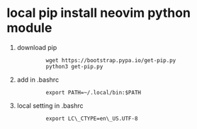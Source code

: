 # local pip install neovim python module

1. download pip

				wget https://bootstrap.pypa.io/get-pip.py
				python3 get-pip.py
				

2. add in .bashrc

				

				export PATH=~/.local/bin:$PATH

3. local setting in .bashrc

				

				export LC\_CTYPE=en\_US.UTF-8
